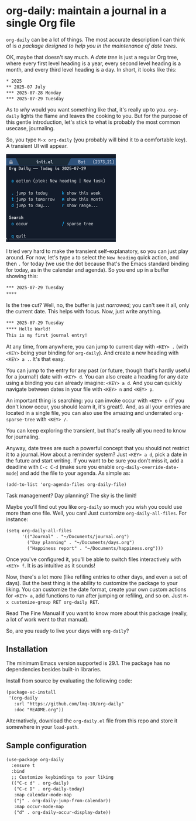 # org-daily: maintain a journal in a single Org file

`org-daily` can be a lot of things. The most accurate description I can think of is *a package designed to help you in the maintenance of date trees*.

OK, maybe that doesn't say much. A *date tree* is just a regular Org tree, where every first level heading is a year, every second level heading is a month, and every third level heading is a day. In short, it looks like this:

```
​* 2025
** 2025-07 July
*** 2025-07-28 Monday
*** 2025-07-29 Tuesday
```

As to *why* would you want something like that, it's really up to you. `org-daily` lights the flame and leaves the cooking to you. But for the purpose of this gentle introduction, let's stick to what is probably the most common usecase, journaling.

So, you type `M-x org-daily` (you probably will bind it to a comfortable key). A transient UI will appear.

[<img src="./transient.png" width="300" />](./transient.png)

I tried very hard to make the transient self-explanatory, so you can just play around. For now, let's type `a` to select the `New heading` quick action, and then `.` for today (we use the dot because that's the Emacs standard binding for today, as in the calendar and agenda). So you end up in a buffer showing this:

```txt
*** 2025-07-29 Tuesday
**** 
```

Is the tree cut? Well, no, the buffer is just *narrowed*; you can't see it all, only the current date. This helps with focus. Now, just write anything.

```txt
*** 2025-07-29 Tuesday
**** Hello World!
This is my first journal entry!
```

At any time, from anywhere, you can jump to current day with `<KEY> .` (with `<KEY>` being your binding for `org-daily`). And create a new heading with `<KEY> a .`. It's that easy.

You can jump to the entry for any past (or future, though that's hardly useful for a journal!) date with `<KEY> d`. You can also create a heading for any date using a binding you can already imagine: `<KEY> a d`. And you can quickly navigate between dates in your file with `<KEY> n` and `<KEY> p`.

An important thing is searching: you can invoke occur with `<KEY> o` (if you don't know occur, you should learn it, it's great!). And, as all your entries are located in a single file, you can also use the amazing and underrated `org-sparse-tree` with `<KEY> /`.

You can keep exploring the transient, but that's really all you need to know for journaling.

Anyway, date trees are such a powerful concept that you should not restrict it to a journal. How about a reminder system? Just `<KEY> a d`, pick a date in the future and start writing. If you want to be sure you don't miss it, add a deadline with `C-c C-d` (make sure you enable `org-daily-override-date-mode`) and add the file to your agenda. As simple as:

```elisp
(add-to-list 'org-agenda-files org-daily-file)
```

Task management? Day planning? The sky is the limit!

Maybe you'll find out you like `org-daily` so much you wish you could use more than one file. Well, you can! Just customize `org-daily-all-files`. For instance:

```elisp
(setq org-daily-all-files
      '(("Journal" . "~/Documents/journal.org")
        ("Day planning" . "~/Documents/days.org")
        ("Happiness report" . "~/Documents/happiness.org")))
```

Once you've configured it, you'll be able to switch files interactively with `<KEY> f`. It is as intuitive as it sounds!

Now, there's a lot more (like refiling entries to other days, and even a set of days). But the best thing is the ability to customize the package to your liking. You can customize the date format, create your own custom actions for `<KEY> a`, add functions to run after jumping or refiling, and so on. Just `M-x customize-group RET org-daily RET`.

Read The Fine Manual if you want to know more about this package (really, a lot of work went to that manual).

So, are you ready to live your days with `org-daily`?

## Installation

The minimum Emacs version supported is 29.1.  The package has no
dependencies besides built-in libraries.

Install from source by evaluating the following code:

```elisp
(package-vc-install
 '(org-daily
   :url "https://github.com/lmq-10/org-daily"
   :doc "README.org"))
```

Alternatively, download the `org-daily.el` file from this repo and
store it somewhere in your `load-path`.

## Sample configuration

```elisp
(use-package org-daily
  :ensure t
  :bind
  ;; Customize keybindings to your liking
  (("C-c d" . org-daily)
   ("C-c D" . org-daily-today)
   :map calendar-mode-map
   ("j" . org-daily-jump-from-calendar))
   :map occur-mode-map
   ("d" . org-daily-occur-display-date))
```
